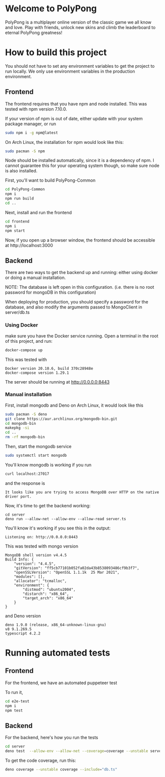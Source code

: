 # Welcome to PolyPong

PolyPong is a multiplayer online version of the classic game we all know and love. Play with friends, unlock new skins and climb the leaderboard to eternal PolyPong greatness!

# How to build this project
You should not have to set any environment variables to
get the project to run locally. We only use environment variables in the production environment.

## Frontend

The frontend requires that you have npm and node installed.
This was tested with npm version 7.10.0.

If your version of npm is out of date, either update with
your system package manager, or run 

```bash
sudo npm i -g npm@latest
```

On Arch Linux, the installation for npm would look like this:
```bash
sudo pacman -S npm
```

Node should be installed automatically, since it is a
dependency of npm. I cannot guarantee this for your
operating system though, so make sure node is also installed.


First, you'll want to build PolyPong-Common

```bash
cd PolyPong-Common
npm i
npm run build
cd ..
```

Next, install and run the frontend
```bash
cd frontend
npm i
npm start
```

Now, if you open up a browser window,
the frontend should be accessible at
http://localhost:3000

## Backend
There are two ways to get the backend up and running: either using docker or doing a manual installation.

NOTE: The database is left open in this configuration.
(i.e. there is no root password for mongoDB in this configuration)

When deploying for production, you should specify a password
for the database, and also modify the arguments passed to MongoClient
in server/db.ts

### Using Docker
make sure you have the Docker service running.
Open a terminal in the root of this project, and run:

```bash
docker-compose up
```

This was tested with 
```
Docker version 20.10.6, build 370c28948e
docker-compose version 1.29.1
```

The server should be running at
http://0.0.0.0:8443

### Manual installation

First, install mongodb and Deno
on Arch Linux, it would look like this

```bash
sudo pacman -S deno
git clone https://aur.archlinux.org/mongodb-bin.git
cd mongodb-bin
makepkg -si
cd ..
rm -rf mongodb-bin
```
Then, start the mongodb service

```bash
sudo systemctl start mongodb
```

You'll know mongodb is working if you run
```bash
curl localhost:27017
```
and the response is
```
It looks like you are trying to access MongoDB over HTTP on the native driver port.
```

Now, it's time to get the backend working:
```
cd server
deno run --allow-net --allow-env --allow-read server.ts
```

You'll know it's working if you see this in the output:
```
Listening on: http://0.0.0.0:8443
```

This was tested with mongo version
```
MongoDB shell version v4.4.5
Build Info: {
    "version": "4.4.5",
    "gitVersion": "ff5cb77101b052fa02da43b8538093486cf9b3f7",
    "openSSLVersion": "OpenSSL 1.1.1k  25 Mar 2021",
    "modules": [],
    "allocator": "tcmalloc",
    "environment": {
        "distmod": "ubuntu2004",
        "distarch": "x86_64",
        "target_arch": "x86_64"
    }
}
```

and Deno version
```
deno 1.9.0 (release, x86_64-unknown-linux-gnu)
v8 9.1.269.5
typescript 4.2.2
```

# Running automated tests

## Frontend
For the frontend, we have an automated puppeteer test

To run it,

```bash
cd e2e-test
npm i
npm test
```


## Backend
For the backend, here's how you run the tests

```bash
cd server
deno test  --allow-env --allow-net --coverage=coverage --unstable server.ts 
```

To get the code coverage, run this:
```bash
deno coverage --unstable coverage --include="db.ts"
```


